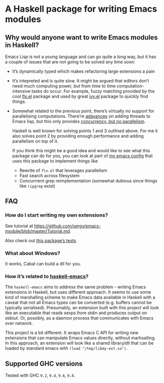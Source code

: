 # A Haskell package for writing Emacs modules

## Why would anyone want to write Emacs modules in Haskell?
Emacs Lisp is not a young language and can go quite a long way, but
it has a couple of issues that are not going to be solved any time soon:

- It’s dynamically typed which makes refactoring large extensions a pain
- It’s intepreted and is quite slow. It might be argued that editors don’t
  need much computing power, but from time to time computation-intensive
  tasks do occur. For example, fuzzy matching provided by the cool
  [flx.el](https://github.com/lewang/flx) package and used by great
  [ivy.el](https://github.com/abo-abo/swiper) package to quickly find things.
- Somewhat related to the previous point, there’s virtually no support
  for parallelising computations. There’re [adavances](https://www.gnu.org/software/emacs/draft/manual/html_node/elisp/Threads.html) on adding threads
  to Emacs lisp, but this only provides [concurrency, but no parallelism](https://stackoverflow.com/questions/1050222/what-is-the-difference-between-concurrency-and-parallelism).

  Haskell is well known for solving points 1 and 3 outlined above.
  For me it also solves point 2 by providing enough performance and adding
  parallelism on top of it.

  If you think this might be a good idea and would like to see what
  this package can do for you, you can look at part of
  [my emacs config](https://github.com/sergv/emacs-native/tree/master/lib/Emacs)
  that uses this package to implement things like

  + Rewrite of `flx.el` that leverages parallelism
  + Fast search across filesystem
  + Concurrrent grep reimplementation (somewhat dubious since things like `ripgrep` exist)

## FAQ
### How do I start writing my own extensions?
See tutorial at https://github.com/sergv/emacs-module/blob/master/Tutorial.md.

Also check out
[this package’s tests](https://github.com/sergv/emacs-module/blob/master/test/src/Emacs/TestsInit.hs).

### What about Windows?
It works, Cabal can build a dll for you.

### How it’s related to [haskell-emacs](https://github.com/knupfer/haskell-emacs)?
The `haskell-emacs` aims to address the same problem - writing Emacs
extensions in Haskell, but uses different approach. It seems to use
some kind of marshalling scheme to make Emacs data available in
Haskell with a caveat that not all Emacs types can be converted (e.g.
buffers cannot be typically serialised). Presumably, an extension
built with this project will look like an executable that reads sexps
from stdin and produces output on stdout. Or, possibly, as a daemon
process that communicates with Emacs over network.

This project is a bit different. It wraps Emacs C API for writing new
extensions that can manipulate Emacs values directly, without
marhsalling. In this approach, an extension will look like a shared
library/dll that can be loaded by standard emacs with `(load "/tmp/libmy-ext.so")`.

## Supported GHC versions

Tested with GHC `9.2`, `9.4`, `9.6`, `9.8`.
